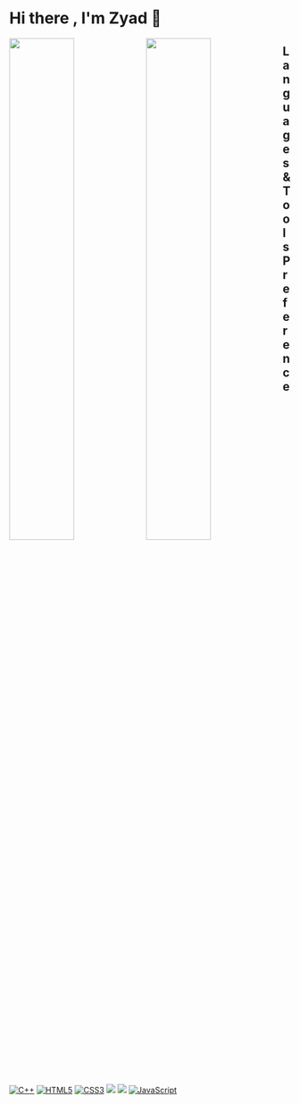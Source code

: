 # Hi there , I'm Zyad  👋

<img align="left" width="48%" src="https://github-readme-stats.vercel.app/api?username=Zyad-Eltayabi&show_icons=true&theme=radical" /> 
<img align="left" width="48%" src="https://github-readme-stats.vercel.app/api/top-langs/?username=Zyad-Eltayabi&layout=compact" /> 

<h2 width="100" >Languages & Tools Preference</h2>

[![C++](https://img.shields.io/badge/-C++-00599C?style=flat&logo=c++&link=https://github.com/hritik5102)](https://github.com/hritik5102)
[![HTML5](https://img.shields.io/badge/-HTML5-E34F26?style=flat&logo=html5&logoColor=white&link=https://github.com/BRdhanani)](https://github.com/BRdhanani) 
[![CSS3](https://img.shields.io/badge/-CSS3-1572B6?style=flat&logo=css3&link=https://github.com/BRdhanani)](https://github.com/BRdhanani) 
<img src="http://img.shields.io/badge/-Git-F1502F?style=flat&logo=git&logoColor=FFFFFF">
<img src="http://img.shields.io/badge/-Github-000000?style=flat&logo=github&logoColor=FFFFFF">
[![JavaScript](https://img.shields.io/badge/-JavaScript-black?style=flat&logo=javascript&link=https://github.com/hritik5102)](https://github.com/hritik5102)
